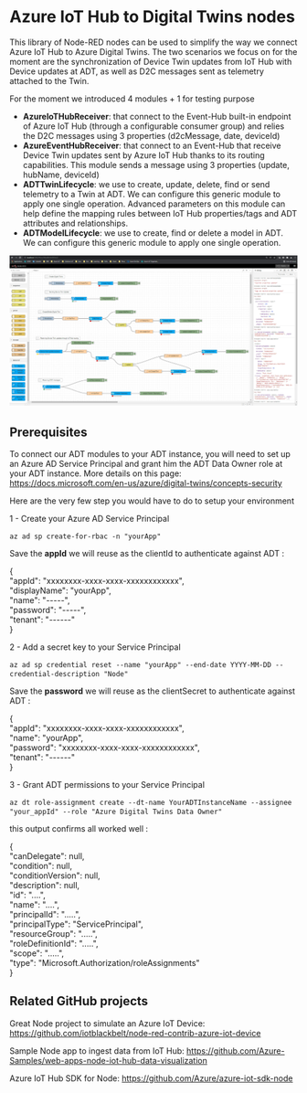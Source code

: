# Azure IoT Hub to Digital Twins nodes

This library of Node-RED nodes can be used to simplify the way we connect Azure IoT Hub to Azure Digital Twins. The two scenarios we focus on for the moment are the synchronization of Device Twin updates from IoT Hub with Device updates at ADT, as well as D2C messages sent as telemetry attached to the Twin.

For the moment we introduced 4 modules + 1 for testing purpose
- **AzureIoTHubReceiver**: that connect to the Event-Hub built-in endpoint of Azure IoT Hub (through a configurable consumer group) and relies the D2C messages using 3 properties (d2cMessage, date, deviceId)
- **AzureEventHubReceiver**: that connect to an Event-Hub that receive Device Twin updates sent by Azure IoT Hub thanks to its routing capabilities. This module sends a message using 3 properties (update, hubName, deviceId)
- **ADTTwinLifecycle**: we use to create, update, delete, find or send telemetry to a Twin at ADT. We can configure this generic module to apply one single operation. Advanced parameters on this module can help define the mapping rules between IoT Hub properties/tags and ADT attributes and relationships.
- **ADTModelLifecycle**: we use to create, find or delete a model in ADT. We can configure this generic module to apply one single operation.

[![Example of flow](https://github.com/arfontai/node-red-contrib-azure-iothub-2-adt/blob/main/images/flow1.png "Example of flow")](https://github.com/arfontai/node-red-contrib-azure-iothub-2-adt/blob/main/images/flow1.png "Example of flow")

## Prerequisites

To connect our ADT modules to your ADT instance, you will need to set up an Azure AD Service Principal and grant him the ADT Data Owner role at your ADT instance. More details on this page: https://docs.microsoft.com/en-us/azure/digital-twins/concepts-security

Here are the very few step you would have to do to setup your environment

1 - Create your Azure AD Service Principal

```shell
az ad sp create-for-rbac -n "yourApp"
```
Save the **appId** we will reuse as the clientId to authenticate against ADT :

{ <br />
     "appId": "xxxxxxxx-xxxx-xxxx-xxxxxxxxxxxx", <br />
     "displayName": "yourApp", <br />
  "name": "-----", <br />
  "password": "-----", <br />
  "tenant": "------" <br />
} <br />

2 -  Add a secret key to your Service Principal

```shell
az ad sp credential reset --name "yourApp" --end-date YYYY-MM-DD --credential-description "Node"
```
Save the **password** we will reuse as the clientSecret to authenticate against ADT :

{ <br />
  "appId": "xxxxxxxx-xxxx-xxxx-xxxxxxxxxxxx", <br />
  "name": "yourApp", <br />
  "password": "xxxxxxxx-xxxx-xxxx-xxxxxxxxxxxx", <br />
  "tenant": "------" <br />
} <br />

3 -  Grant ADT permissions to your Service Principal 

```shell
az dt role-assignment create --dt-name YourADTInstanceName --assignee "your_appId" --role "Azure Digital Twins Data Owner"
```
this output confirms all worked well : 

{ <br />
  "canDelegate": null, <br />
  "condition": null, <br />
  "conditionVersion": null, <br />
  "description": null, <br />
  "id": "....", <br />
  "name": "....", <br />
  "principalId": ".....", <br />
  "principalType": "ServicePrincipal", <br />
  "resourceGroup": ".....", <br />
  "roleDefinitionId": ".....", <br />
  "scope": ".....", <br />
  "type": "Microsoft.Authorization/roleAssignments" <br />
} <br />


## Related GitHub projects
Great Node project to simulate an Azure IoT Device: https://github.com/iotblackbelt/node-red-contrib-azure-iot-device<p>
Sample Node app to ingest data from IoT Hub: https://github.com/Azure-Samples/web-apps-node-iot-hub-data-visualization<p>
Azure IoT Hub SDK for Node: https://github.com/Azure/azure-iot-sdk-node<p>
